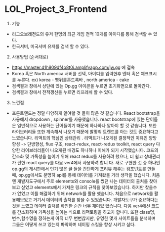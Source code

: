 # LOL_Project_3_Frontend

1. 기능
  - 리그오브레전드의 유저 한명의 최근 게임 전적 10개를 아이디를 통해 검색할 수 있다.
  - 한국서버, 미국서버 유저를 검색 할 수 있다.
  
  
2. 사용방법 (순서대로)
  - https://master.d1h809df4o8t0i.amplifyapp.com/jw.gg 에 접속
  - Korea 혹은 North america 서버를 선택, 아이디를 입력한후 엔터 혹은 체크표시를 누른다. 
    ex) korea - 빵뒤를흔드록바 , north america - cake
  - 검색결과 창에서 상단에 있는 Op.gg 아이콘을 누르면 초기화면으로 돌아간다.
  - 검색결과 창에서 전적갱신을 누르면 리프레쉬 할 수 있다.
  
  
3. 느낀점
  - 프론트엔드는 정말 다양하게 알야할 것 들이 많은 것 같습니다. React bootstrap을 사용해서 dropdown , spinner를 사용했습니다. react bootstrap에 있는 단어들은 일반적으로 사용하는 
    단어들이기 때문에 하나하나 알아야 할 것 같습니다. 또한 라이브러리들 또한 계속해서 나오기 때문에 발맞춰 트렌드를 아는 것도 중요하다고 느꼈습니다.
    리액트의 핵심인 상태관리 . 리액트가 나오게된 결정적인 이유인 양방향성 -> 단방향성, flux 구조, react-redux, react-redux toolkit, react query 다양한 라이브러리들이 나오게된 
    배경도 하나하나 이해가 되기 시작했습니다. 코드의 간소화 및 가독성을 높이기 위해 react redux를 사용하려 했으나, 더 쉽고 상태관리가 편한 react query를 다음 ver4에서 사용하려 합니     다.
    새로 구현한 것 중 하나인 op.gg의 게시판에서 인기 많은 글 들을 간단하게 프리뷰 해주는 컴포넌트를 만들 때, op.gg에서도 분명히 api를 통해 데이터를 가져왔을 거라 생각을 했습니다.
    처음엔 개발자도구에서 주로 elements와 console를 썼던 나는 데이터의 출처를 찾아보고 싶었고 elements에서 가져온 링크의 규칙을 찾아보았습니다. 하지만 찾을수가 없었고 이를 해결하기     위해 network를 활용 했습니다. 처음으로 network를 활용해보았고 거기서 데이터의 출처를 찾을 수 있었습니다. 개발자도구가 중요하다는 것을 느꼈고 데이터 출처를 확인한 순간 너무 재미있     었습니다.
    다음 ver4에선 코드를 간소화하며 가독성을 높이는 식으로 리팩토링을 하고자 합니다. 또한 class명, 변수,함수명을 정하는게 아직 너무 변변찮지만, 유명한 몇개 사이트들을 분석하며 그들은 
    어떻게 쓰고 있는지 파악하며 네이밍 스킬을 향상 시키고 싶다.
    
    
